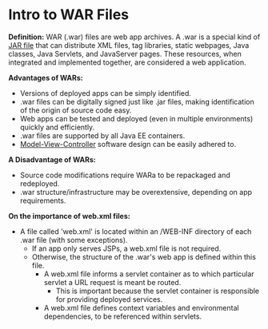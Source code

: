 # Intro to WAR Files

**Definition:** WAR (.war) files are web app archives. A .war is a special kind of [JAR file](README.md) that can distribute XML files, tag libraries, static webpages,
Java classes, Java Servlets, and JavaServer pages. These resources, when integrated and implemented together, are considered a web application.

**Advantages of WARs:**

* Versions of deployed apps can be simply identified.
* .war files can be digitally signed just like .jar files, making identification of the origin of source code easy.
* Web apps can be tested and deployed (even in multiple environments) quickly and efficiently.
* .war files are supported by all Java EE containers.
* [Model-View-Controller](https://en.wikipedia.org/wiki/Model%E2%80%93view%E2%80%93controller) software design can be easily adhered to.

**A Disadvantage of WARs:**

* Source code modifications require WARa to be repackaged and redeployed.
* .war structure/infrastructure may be overextensive, depending on app requirements.

**On the importance of web.xml files:**

* A file called 'web.xml' is located within an /WEB-INF directory of each .war file (with some exceptions).
  + If an app only serves JSPs, a web.xml file is not required.
  + Otherwise, the structure of the .war's web app is defined within this file.
    - A web.xml file informs a servlet container as to which particular servlet a URL request is meant be routed.
      + This is important because the servlet container is responsible for providing deployed services.
    - A web.xml file defines context variables and environmental dependencies, to be referenced within servlets.
